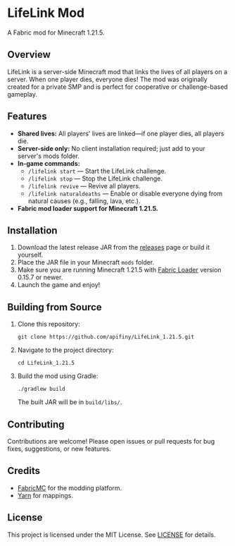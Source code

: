 # LifeLink Mod

A Fabric mod for Minecraft 1.21.5.

## Overview
LifeLink is a server-side Minecraft mod that links the lives of all players on a server. When one player dies, everyone dies! The mod was originally created for a private SMP and is perfect for cooperative or challenge-based gameplay.

## Features
- **Shared lives:** All players' lives are linked—if one player dies, all players die.
- **Server-side only:** No client installation required; just add to your server's mods folder.
- **In-game commands:**
  - `/lifelink start` — Start the LifeLink challenge.
  - `/lifelink stop` — Stop the LifeLink challenge.
  - `/lifelink revive` — Revive all players.
  - `/lifelink naturaldeaths` — Enable or disable everyone dying from natural causes (e.g., falling, lava, etc.).
- **Fabric mod loader support for Minecraft 1.21.5.**

## Installation

1. Download the latest release JAR from the [releases](https://github.com/apifiny/LifeLink_1.21.5/releases) page or build it yourself.
2. Place the JAR file in your Minecraft `mods` folder.
3. Make sure you are running Minecraft 1.21.5 with [Fabric Loader](https://fabricmc.net/use/) version 0.15.7 or newer.
4. Launch the game and enjoy!

## Building from Source

1. Clone this repository:
   ```
   git clone https://github.com/apifiny/LifeLink_1.21.5.git
   ```
2. Navigate to the project directory:
   ```
   cd LifeLink_1.21.5
   ```
3. Build the mod using Gradle:
   ```
   ./gradlew build
   ```
   The built JAR will be in `build/libs/`.

## Contributing

Contributions are welcome! Please open issues or pull requests for bug fixes, suggestions, or new features.

## Credits

- [FabricMC](https://fabricmc.net/) for the modding platform.
- [Yarn](https://github.com/FabricMC/yarn) for mappings.

## License

This project is licensed under the MIT License. See [LICENSE](LICENSE) for details.
